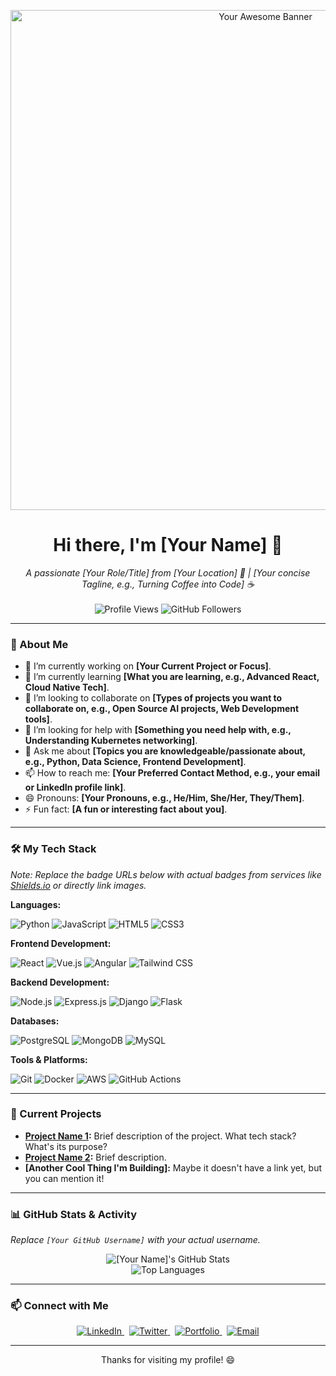 <p align="center">
  <a href="[Optional Link for your Banner]">
    <img src="[Link to your Awesome Banner Image/GIF]" alt="Your Awesome Banner" width="800"/>
  </a>
</p>

<p align="center">
  <h1 align="center">Hi there, I'm [Your Name] 👋</h1>
</p>

<p align="center">
  <em>A passionate [Your Role/Title] from [Your Location] 📍 | [Your concise Tagline, e.g., Turning Coffee into Code] ☕</em>
  <br />
  <br />
  <img src="https://komarev.com/ghpvc/?username=[Your GitHub Username]&label=Profile%20Views&color=blueviolet&style=flat-square" alt="Profile Views" />
  <img src="https://img.shields.io/github/followers/[Your GitHub Username]?label=Followers&style=social" alt="GitHub Followers" />
</p>

---

### 🧐 About Me

* 🔭 I’m currently working on **[Your Current Project or Focus]**.
* 🌱 I’m currently learning **[What you are learning, e.g., Advanced React, Cloud Native Tech]**.
* 👯 I’m looking to collaborate on **[Types of projects you want to collaborate on, e.g., Open Source AI projects, Web Development tools]**.
* 🤔 I’m looking for help with **[Something you need help with, e.g., Understanding Kubernetes networking]**.
* 💬 Ask me about **[Topics you are knowledgeable/passionate about, e.g., Python, Data Science, Frontend Development]**.
* 📫 How to reach me: **[Your Preferred Contact Method, e.g., your email or LinkedIn profile link]**.
* 😄 Pronouns: **[Your Pronouns, e.g., He/Him, She/Her, They/Them]**.
* ⚡ Fun fact: **[A fun or interesting fact about you]**.

---

### 🛠️ My Tech Stack

*Note: Replace the badge URLs below with actual badges from services like [Shields.io](https://shields.io/) or directly link images.*

**Languages:**
<p>
  <img src="https://img.shields.io/badge/Python-3776AB?style=for-the-badge&logo=python&logoColor=white" alt="Python"/>
  <img src="https://img.shields.io/badge/JavaScript-F7DF1E?style=for-the-badge&logo=javascript&logoColor=black" alt="JavaScript"/>
  <img src="https://img.shields.io/badge/HTML5-E34F26?style=for-the-badge&logo=html5&logoColor=white" alt="HTML5"/>
  <img src="https://img.shields.io/badge/CSS3-1572B6?style=for-the-badge&logo=css3&logoColor=white" alt="CSS3"/>
  </p>

**Frontend Development:**
<p>
  <img src="https://img.shields.io/badge/React-61DAFB?style=for-the-badge&logo=react&logoColor=black" alt="React"/>
  <img src="https://img.shields.io/badge/Vue.js-4FC08D?style=for-the-badge&logo=vue.js&logoColor=white" alt="Vue.js"/>
  <img src="https://img.shields.io/badge/Angular-DD0031?style=for-the-badge&logo=angular&logoColor=white" alt="Angular"/>
  <img src="https://img.shields.io/badge/Tailwind_CSS-38B2AC?style=for-the-badge&logo=tailwind-css&logoColor=white" alt="Tailwind CSS"/>
  </p>

**Backend Development:**
<p>
  <img src="https://img.shields.io/badge/Node.js-339933?style=for-the-badge&logo=node.js&logoColor=white" alt="Node.js"/>
  <img src="https://img.shields.io/badge/Express.js-000000?style=for-the-badge&logo=express&logoColor=white" alt="Express.js"/>
  <img src="https://img.shields.io/badge/Django-092E20?style=for-the-badge&logo=django&logoColor=white" alt="Django"/>
  <img src="https://img.shields.io/badge/Flask-000000?style=for-the-badge&logo=flask&logoColor=white" alt="Flask"/>
  </p>

**Databases:**
<p>
  <img src="https://img.shields.io/badge/PostgreSQL-336791?style=for-the-badge&logo=postgresql&logoColor=white" alt="PostgreSQL"/>
  <img src="https://img.shields.io/badge/MongoDB-47A248?style=for-the-badge&logo=mongodb&logoColor=white" alt="MongoDB"/>
  <img src="https://img.shields.io/badge/MySQL-4479A1?style=for-the-badge&logo=mysql&logoColor=white" alt="MySQL"/>
  </p>

**Tools & Platforms:**
<p>
  <img src="https://img.shields.io/badge/Git-F05032?style=for-the-badge&logo=git&logoColor=white" alt="Git"/>
  <img src="https://img.shields.io/badge/Docker-2496ED?style=for-the-badge&logo=docker&logoColor=white" alt="Docker"/>
  <img src="https://img.shields.io/badge/AWS-232F3E?style=for-the-badge&logo=amazon-aws&logoColor=white" alt="AWS"/>
  <img src="https://img.shields.io/badge/GitHub_Actions-2088FF?style=for-the-badge&logo=github-actions&logoColor=white" alt="GitHub Actions"/>
  </p>

---

### 🚀 Current Projects

* **[Project Name 1](link-to-project-repo-or-live-site):** Brief description of the project. What tech stack? What's its purpose?
* **[Project Name 2](link-to-project-repo-or-live-site):** Brief description.
* **[Another Cool Thing I'm Building]:** Maybe it doesn't have a link yet, but you can mention it!

---

### 📊 GitHub Stats & Activity

*Replace `[Your GitHub Username]` with your actual username.*

<p align="center">
  <img src="https://github-readme-stats.vercel.app/api?username=[Your GitHub Username]&show_icons=true&theme=radical&hide_border=true&include_all_commits=true&count_private=true" alt="[Your Name]'s GitHub Stats" />
  <br/>
  <img src="https://github-readme-stats.vercel.app/api/top-langs/?username=[Your GitHub Username]&layout=compact&theme=radical&hide_border=true&langs_count=8" alt="Top Languages" />
  <br/>
  </p>

---

### 📫 Connect with Me

<p align="center">
  <a href="[Your LinkedIn Profile URL]" target="_blank">
    <img src="https://img.shields.io/badge/LinkedIn-0077B5?style=for-the-badge&logo=linkedin&logoColor=white" alt="LinkedIn"/>
  </a>
  &nbsp; <a href="[Your Twitter Profile URL]" target="_blank">
    <img src="https://img.shields.io/badge/Twitter-1DA1F2?style=for-the-badge&logo=twitter&logoColor=white" alt="Twitter"/>
  </a>
  &nbsp;
  <a href="[Your Personal Website/Portfolio URL]" target="_blank">
    <img src="https://img.shields.io/badge/Portfolio-YourChoiceColor?style=for-the-badge&logo=Google-Chrome&logoColor=white" alt="Portfolio"/>
  </a>
  &nbsp;
  <a href="mailto:[Your Email Address]" target="_blank">
    <img src="https://img.shields.io/badge/Email-D14836?style=for-the-badge&logo=gmail&logoColor=white" alt="Email"/>
  </a>
  </p>

---

<p align="center">
  Thanks for visiting my profile! 😄
</p>
